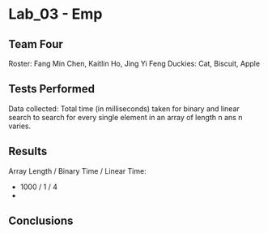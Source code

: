 # Lab_03 - Emp

## Team Four 
Roster: Fang Min Chen, Kaitlin Ho, Jing Yi Feng
Duckies: Cat, Biscuit, Apple
		
## Tests Performed
Data collected: Total time (in milliseconds) taken for binary and linear search to search for every single element in an array of length n ans n varies.



## Results
Array Length / Binary Time / Linear Time:
* 1000 / 1 / 4
* 


## Conclusions

